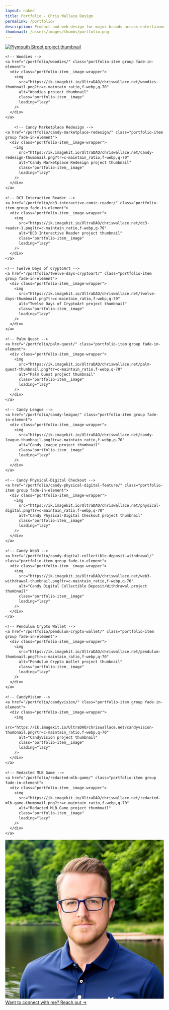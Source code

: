 ```yaml
---
layout: naked
title: Portfolio - Chris Wallace Design
permalink: /portfolio/
description: Product and web design for major brands across entertainment, technology, digital collectibles, web3, and gaming.
thumbnail: /assets/images/thumbs/portfolio.png
---
```


<div class="portfolio-container">
  
  <div class="portfolio-grid">
    <!-- Plymouth Street -->
    <a href="/portfolio/plymouth-street/" class="portfolio-item group fade-in-element">
      <div class="portfolio-item__image-wrapper">
        <img 
          src="https://ik.imagekit.io/UltraDAO/chriswallace.net/plymouth-street-thumbnail.png?tr=c-maintain_ratio,f-webp,q-70" 
          alt="Plymouth Street project thumbnail"
          class="portfolio-item__image"
          loading="lazy"
        />
      </div>
    </a>

    <!-- Woodies -->
    <a href="/portfolio/woodies/" class="portfolio-item group fade-in-element">
      <div class="portfolio-item__image-wrapper">
        <img
          src="https://ik.imagekit.io/UltraDAO/chriswallace.net/woodies-thumbnail.png?tr=c-maintain_ratio,f-webp,q-70"
          alt="Woodies project thumbnail"
          class="portfolio-item__image"
          loading="lazy"
        />
      </div>
    </a>

        <!-- Candy Marketplace Redesign -->
    <a href="/portfolio/candy-marketplace-redesign/" class="portfolio-item group fade-in-element">
      <div class="portfolio-item__image-wrapper">
        <img
          src="https://ik.imagekit.io/UltraDAO/chriswallace.net/candy-redesign-thumbnail.png?tr=c-maintain_ratio,f-webp,q-70"
          alt="Candy Marketplace Redesign project thumbnail"
          class="portfolio-item__image"
          loading="lazy"
        />
      </div>
    </a>

    <!-- DC3 Interactive Reader -->
    <a href="/portfolio/dc3-interactive-comic-reader/" class="portfolio-item group fade-in-element">
      <div class="portfolio-item__image-wrapper">
        <img
          src="https://ik.imagekit.io/UltraDAO/chriswallace.net/dc3-reader-1.png?tr=c-maintain_ratio,f-webp,q-70"
          alt="DC3 Interactive Reader project thumbnail"
          class="portfolio-item__image"
          loading="lazy"
        />
      </div>
    </a>

    <!-- Twelve Days of CryptoArt -->
    <a href="/portfolio/twelve-days-cryptoart/" class="portfolio-item group fade-in-element">
      <div class="portfolio-item__image-wrapper">
        <img
          src="https://ik.imagekit.io/UltraDAO/chriswallace.net/twelve-days-thumbnail.png?tr=c-maintain_ratio,f-webp,q-70"
          alt="Twelve Days of CryptoArt project thumbnail"
          class="portfolio-item__image"
          loading="lazy"
        />
      </div>
    </a>

    <!-- Palm Quest -->
    <a href="/portfolio/palm-quest/" class="portfolio-item group fade-in-element">
      <div class="portfolio-item__image-wrapper">
        <img
          src="https://ik.imagekit.io/UltraDAO/chriswallace.net/palm-quest-thumbnail.png?tr=c-maintain_ratio,f-webp,q-70"
          alt="Palm Quest project thumbnail"
          class="portfolio-item__image"
          loading="lazy"
        />
      </div>
    </a>

    <!-- Candy League -->
    <a href="/portfolio/candy-league/" class="portfolio-item group fade-in-element">
      <div class="portfolio-item__image-wrapper">
        <img
          src="https://ik.imagekit.io/UltraDAO/chriswallace.net/candy-league-thumbnail.png?tr=c-maintain_ratio,f-webp,q-70"
          alt="Candy League project thumbnail"
          class="portfolio-item__image"
          loading="lazy"
        />
      </div>
    </a>

    <!-- Candy Physical-Digital Checkout -->
    <a href="/portfolio/candy-physical-digital-feature/" class="portfolio-item group fade-in-element">
      <div class="portfolio-item__image-wrapper">
        <img
          src="https://ik.imagekit.io/UltraDAO/chriswallace.net/physical-digital.png?tr=c-maintain_ratio,f-webp,q-70"
          alt="Candy Physical-Digital Checkout project thumbnail"
          class="portfolio-item__image"
          loading="lazy"
        />
      </div>
    </a>

    <!-- Candy Web3 -->
    <a href="/portfolio/candy-digital-collectible-deposit-withdrawal/" class="portfolio-item group fade-in-element">
      <div class="portfolio-item__image-wrapper">
        <img
          src="https://ik.imagekit.io/UltraDAO/chriswallace.net/web3-withdrawal-thumbnail.png?tr=c-maintain_ratio,f-webp,q-70"
          alt="Candy Digital Collectible Deposit/Withdrawal project thumbnail"
          class="portfolio-item__image"
          loading="lazy"
        />
      </div>
    </a>

    <!-- Pendulum Crypto Wallet -->
    <a href="/portfolio/pendulum-crypto-wallet/" class="portfolio-item group fade-in-element">
      <div class="portfolio-item__image-wrapper">
        <img
          src="https://ik.imagekit.io/UltraDAO/chriswallace.net/pendulum-thumbnail.png?tr=c-maintain_ratio,f-webp,q-70"
          alt="Pendulum Crypto Wallet project thumbnail"
          class="portfolio-item__image"
          loading="lazy"
        />
      </div>
    </a>

    <!-- CandyVision -->
    <a href="/portfolio/candyvision/" class="portfolio-item group fade-in-element">
      <div class="portfolio-item__image-wrapper">
        <img
          src="https://ik.imagekit.io/UltraDAO/chriswallace.net/candyvision-thumbnail.png?tr=c-maintain_ratio,f-webp,q-70"
          alt="CandyVision project thumbnail"
          class="portfolio-item__image"
          loading="lazy"
        />
      </div>
    </a>

    <!-- Redacted MLB Game -->
    <a href="/portfolio/redacted-mlb-game/" class="portfolio-item group fade-in-element">
      <div class="portfolio-item__image-wrapper">
        <img
          src="https://ik.imagekit.io/UltraDAO/chriswallace.net/redacted-mlb-game-thumbnail.png?tr=c-maintain_ratio,f-webp,q-70"
          alt="Redacted MLB Game project thumbnail"
          class="portfolio-item__image"
          loading="lazy"
        />
      </div>
    </a>

  </div>

  <!-- Contact Card -->
  <div class="portfolio-contact fade-in-element">
    <a href="/contact" class="contact-card">
      <img class="contact-card__image" src="/assets/images/profile-photo.png" alt="Chris Wallace profile photo" />
      <div class="contact-card__content">
        <span class="contact-card__text" data-scramble>Want to connect with me?</span>
        <span class="contact-card__link">
          <span data-scramble>Reach out &rarr;</span>
        </span>
      </div>
    </a>
  </div>
</div>
